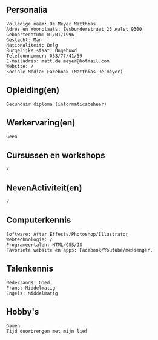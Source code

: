 Personalia
-----------
	Volledige naam: De Meyer Matthias
	Adres en Woonplaats: Zesbunderstraat 23 Aalst 9300
	Geboortedatum: 01/01/1996
	Geslacht: Man
	Nationaliteit: Belg
	Burgelijke staat: Ongehuwd
	Telefoonnummer: 053/77/41/59
	E-mailadres: matt.de.meyer@hotmail.com
	Website: /
	Sociale Media: Facebook (Matthias De meyer)



Opleiding(en)
------------
	Secundair diploma (informaticabeheer)


Werkervaring(en)
----------------
	Geen


Cursussen en workshops
----------------------
	/

NevenActiviteit(en)
-------------------
	/

Computerkennis
--------------
	Software: After Effects/Photoshop/Illustrator
	Webtechnologie: /
	Programeertalen: HTML/CSS/JS
	Favoriete website en apps: Facebook/Youtube/messenger.
	

Talenkennis
-----------
	Nederlands: Goed
	Frans: Middelmatig
	Engels: Middelmatig

Hobby's
-------
	Gamen
	Tijd doorbrengen met mijn lief



